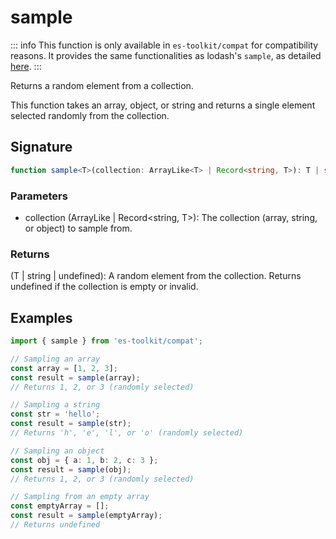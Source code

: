 # sample

::: info
This function is only available in `es-toolkit/compat` for compatibility reasons. It provides the same functionalities as lodash's `sample`, as detailed [here](../../../compatibility.md).
:::

Returns a random element from a collection.

This function takes an array, object, or string and returns a single element selected randomly from the collection.

## Signature

```typescript
function sample<T>(collection: ArrayLike<T> | Record<string, T>): T | string | undefined;
```

### Parameters

- collection (ArrayLike<T> | Record<string, T>): The collection (array, string, or object) to sample from.

### Returns

(T | string | undefined): A random element from the collection. Returns undefined if the collection is empty or invalid.

## Examples

```typescript
import { sample } from 'es-toolkit/compat';

// Sampling an array
const array = [1, 2, 3];
const result = sample(array);
// Returns 1, 2, or 3 (randomly selected)

// Sampling a string
const str = 'hello';
const result = sample(str);
// Returns 'h', 'e', 'l', or 'o' (randomly selected)

// Sampling an object
const obj = { a: 1, b: 2, c: 3 };
const result = sample(obj);
// Returns 1, 2, or 3 (randomly selected)

// Sampling from an empty array
const emptyArray = [];
const result = sample(emptyArray);
// Returns undefined

```
